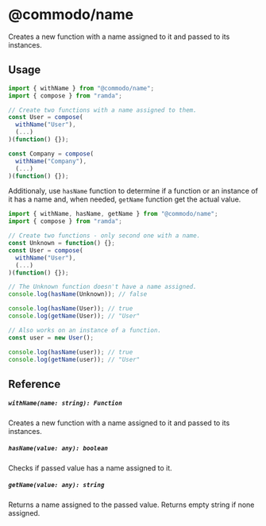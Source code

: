 # @commodo/name
Creates a new function with a name assigned to it and passed to its instances.

## Usage

```js
import { withName } from "@commodo/name";
import { compose } from "ramda";

// Create two functions with a name assigned to them.
const User = compose(
  withName("User"),
  (...)
)(function() {});

const Company = compose(
  withName("Company"),
  (...)
)(function() {});
```

Additionaly, use `hasName` function to determine if a function or an instance of it has a name and, when needed, `getName` function get the actual value.

```js
import { withName, hasName, getName } from "@commodo/name";
import { compose } from "ramda";

// Create two functions - only second one with a name.
const Unknown = function() {};
const User = compose(
  withName("User"),
  (...)
)(function() {});

// The Unknown function doesn't have a name assigned.
console.log(hasName(Unknown)); // false

console.log(hasName(User)); // true
console.log(getName(User)); // "User"

// Also works on an instance of a function.
const user = new User();

console.log(hasName(user)); // true
console.log(getName(user)); // "User"
```

## Reference

##### `withName(name: string): Function`
Creates a new function with a name assigned to it and passed to its instances.

##### `hasName(value: any): boolean`
Checks if passed value has a name assigned to it.

##### `getName(value: any): string`
Returns a name assigned to the passed value. Returns empty string if none assigned.
